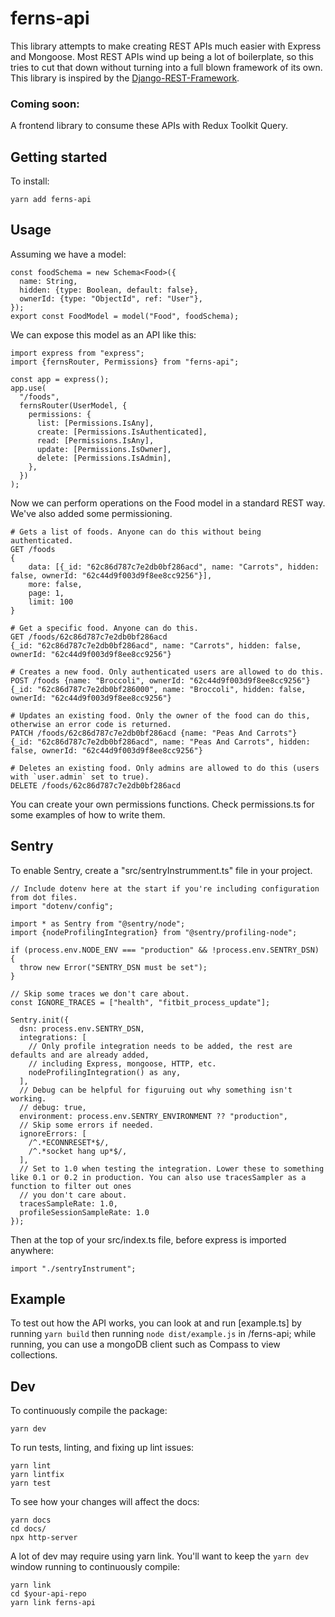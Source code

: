 # ferns-api

This library attempts to make creating REST APIs much easier with Express and Mongoose.
Most REST APIs wind up being a lot of boilerplate, so this tries to cut that down without turning
into a full blown framework of its own. This library is inspired by the
[Django-REST-Framework](https://www.django-rest-framework.org).

### Coming soon:

A frontend library to consume these APIs with Redux Toolkit Query.

## Getting started

To install:

    yarn add ferns-api

## Usage

Assuming we have a model:

    const foodSchema = new Schema<Food>({
      name: String,
      hidden: {type: Boolean, default: false},
      ownerId: {type: "ObjectId", ref: "User"},
    });
    export const FoodModel = model("Food", foodSchema);

We can expose this model as an API like this:

    import express from "express";
    import {fernsRouter, Permissions} from "ferns-api";

    const app = express();
    app.use(
      "/foods",
      fernsRouter(UserModel, {
        permissions: {
          list: [Permissions.IsAny],
          create: [Permissions.IsAuthenticated],
          read: [Permissions.IsAny],
          update: [Permissions.IsOwner],
          delete: [Permissions.IsAdmin],
        },
      })
    );

Now we can perform operations on the Food model in a standard REST way. We've also added some permissioning.

    # Gets a list of foods. Anyone can do this without being authenticated.
    GET /foods
    {
        data: [{_id: "62c86d787c7e2db0bf286acd", name: "Carrots", hidden: false, ownerId: "62c44d9f003d9f8ee8cc9256"}],
        more: false,
        page: 1,
        limit: 100
    }

    # Get a specific food. Anyone can do this.
    GET /foods/62c86d787c7e2db0bf286acd
    {_id: "62c86d787c7e2db0bf286acd", name: "Carrots", hidden: false, ownerId: "62c44d9f003d9f8ee8cc9256"}

    # Creates a new food. Only authenticated users are allowed to do this.
    POST /foods {name: "Broccoli", ownerId: "62c44d9f003d9f8ee8cc9256"}
    {_id: "62c86d787c7e2db0bf286000", name: "Broccoli", hidden: false, ownerId: "62c44d9f003d9f8ee8cc9256"}

    # Updates an existing food. Only the owner of the food can do this, otherwise an error code is returned.
    PATCH /foods/62c86d787c7e2db0bf286acd {name: "Peas And Carrots"}
    {_id: "62c86d787c7e2db0bf286acd", name: "Peas And Carrots", hidden: false, ownerId: "62c44d9f003d9f8ee8cc9256"}

    # Deletes an existing food. Only admins are allowed to do this (users with `user.admin` set to true).
    DELETE /foods/62c86d787c7e2db0bf286acd

You can create your own permissions functions. Check permissions.ts for some examples of how to write them.

## Sentry
To enable Sentry, create a "src/sentryInstrumment.ts" file in your project.

```
// Include dotenv here at the start if you're including configuration from dot files.
import "dotenv/config";

import * as Sentry from "@sentry/node";
import {nodeProfilingIntegration} from "@sentry/profiling-node";

if (process.env.NODE_ENV === "production" && !process.env.SENTRY_DSN) {
  throw new Error("SENTRY_DSN must be set");
}

// Skip some traces we don't care about.
const IGNORE_TRACES = ["health", "fitbit_process_update"];

Sentry.init({
  dsn: process.env.SENTRY_DSN,
  integrations: [
    // Only profile integration needs to be added, the rest are defaults and are already added,
    // including Express, mongoose, HTTP, etc.
    nodeProfilingIntegration() as any,
  ],
  // Debug can be helpful for figuruing out why something isn't working.
  // debug: true,
  environment: process.env.SENTRY_ENVIRONMENT ?? "production",
  // Skip some errors if needed.
  ignoreErrors: [
    /^.*ECONNRESET*$/,
    /^.*socket hang up*$/,
  ],
  // Set to 1.0 when testing the integration. Lower these to something like 0.1 or 0.2 in production. You can also use tracesSampler as a function to filter out ones
  // you don't care about.
  tracesSampleRate: 1.0,
  profileSessionSampleRate: 1.0
});
```

Then at the top of your src/index.ts file, before express is imported anywhere:

```
import "./sentryInstrument";
```

## Example

To test out how the API works, you can look at and run [example.ts] by running `yarn build` then running `node dist/example.js` in /ferns-api; while running, you can use a mongoDB client such as Compass to view collections.

## Dev

To continuously compile the package:

    yarn dev

To run tests, linting, and fixing up lint issues:

    yarn lint
    yarn lintfix
    yarn test

To see how your changes will affect the docs:

    yarn docs
    cd docs/
    npx http-server

A lot of dev may require using yarn link. You'll want to keep the `yarn dev` window running to continuously compile:

    yarn link
    cd $your-api-repo
    yarn link ferns-api


